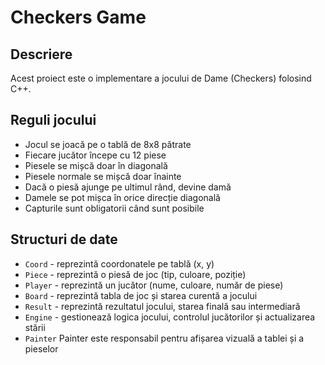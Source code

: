 # Checkers Game

## Descriere
Acest proiect este o implementare a jocului de Dame (Checkers) folosind C++.

## Reguli jocului
- Jocul se joacă pe o tablă de 8x8 pătrate
- Fiecare jucător începe cu 12 piese
- Piesele se mișcă doar în diagonală
- Piesele normale se mișcă doar înainte
- Dacă o piesă ajunge pe ultimul rând, devine damă
- Damele se pot mișca în orice direcție diagonală
- Capturile sunt obligatorii când sunt posibile

## Structuri de date
- `Coord` - reprezintă coordonatele pe tablă (x, y)
- `Piece` - reprezintă o piesă de joc (tip, culoare, poziție)
- `Player` - reprezintă un jucător (nume, culoare, număr de piese)
- `Board` - reprezintă tabla de joc și starea curentă a jocului
- `Result` - reprezintă rezultatul jocului, starea finală sau intermediară
- `Engine` - gestionează logica jocului, controlul jucătorilor și actualizarea stării
- `Painter` Painter este responsabil pentru afișarea vizuală a tablei și a pieselor
